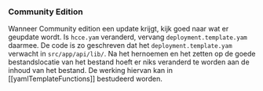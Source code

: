 

### Community Edition
Wanneer Community edition een update krijgt, kijk goed naar wat er geupdate wordt. Is `hcce.yam` veranderd, vervang `deployment.template.yam` daarmee. De code is zo geschreven dat het `deployment.template.yam` verwacht in `src/app/api/lib/`. Na het hernoemen en het zetten op de goede bestandslocatie van het bestand hoeft er niks veranderd te worden aan de inhoud van het bestand. De werking hiervan kan in [[yamlTemplateFunctions]] bestudeerd worden. 